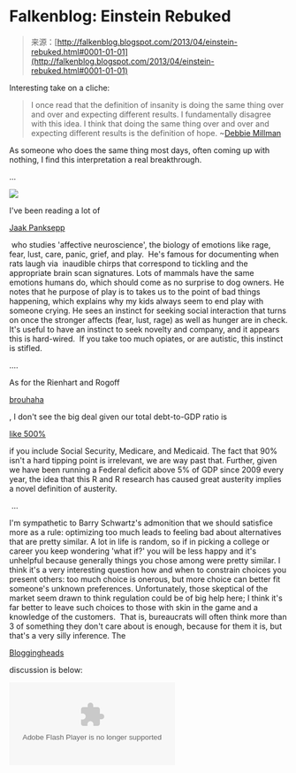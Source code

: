 <!--yml
category: 未分类
date: 2024-05-12 20:06:22
-->

# Falkenblog: Einstein Rebuked

> 来源：[http://falkenblog.blogspot.com/2013/04/einstein-rebuked.html#0001-01-01](http://falkenblog.blogspot.com/2013/04/einstein-rebuked.html#0001-01-01)

Interesting take on a cliche:

> I once read that the definition of insanity is doing the same thing over and over and expecting different results. I fundamentally disagree with this idea. I think that doing the same thing over and over and expecting different results is the definition of hope. ~[Debbie Millman](http://www.stumbleupon.com/su/8CrYA2/literaryjukebox.brainpickings.org/post/36877015151/)

As someone who does the same thing most days, often coming up with nothing, I find this interpretation a real breakthrough.

...

[![](img/9f177c681477eec5a86fc5d618067955.png)](https://blogger.googleusercontent.com/img/b/R29vZ2xl/AVvXsEj9SiR6xDQk9meDtFZvPMsSqkc6sF5Wie2irgl3clx4XS_Pl1RnS-UubR7-mh6J_tvrt41R2jzvJR6j_K4qjtRtueqwzWBeQih1EK86l4xAxNZlGLmJgiE3elBfVm3fQSASfDugTQ/s1600/Panksepp2.jpg)

I've been reading a lot of

[Jaak Panksepp](http://brainsciencepodcast.com/bsp/2010/1/13/affective-neuroscience-with-jaak-panksepp-bsp-65.html)

 who studies 'affective neuroscience', the biology of emotions like rage, fear, lust, care, panic, grief, and play.  He's famous for documenting when rats laugh via  inaudible chirps that correspond to tickling and the appropriate brain scan signatures. Lots of mammals have the same emotions humans do, which should come as no surprise to dog owners. He notes that he purpose of play is to takes us to the point of bad things happening, which explains why my kids always seem to end play with someone crying. He sees an instinct for seeking social interaction that turns on once the stronger affects (fear, lust, rage) as well as hunger are in check. It's useful to have an instinct to seek novelty and company, and it appears this is hard-wired.  If you take too much opiates, or are autistic, this instinct is stifled.

....

As for the Rienhart and Rogoff

[brouhaha](http://krugman.blogs.nytimes.com/2013/04/26/the-medium-term-is-not-the-message/?smid=tw-NytimesKrugman&seid=auto)

, I don't see the big deal given our total debt-to-GDP ratio is

[like 500%](http://www.pimco.com/EN/insights/pages/skunked.aspx)

if you include Social Security, Medicare, and Medicaid. The fact that 90% isn't a hard tipping point is irrelevant, we are way past that. Further, given we have been running a Federal deficit above 5% of GDP since 2009 every year, the idea that this R and R research has caused great austerity implies a novel definition of austerity.

 ...

I'm sympathetic to Barry Schwartz's admonition that we should satisfice more as a rule: optimizing too much leads to feeling bad about alternatives that are pretty similar. A lot in life is random, so if in picking a college or career you keep wondering 'what if?' you will be less happy and it's unhelpful because generally things you chose among were pretty similar. I think it's a very interesting question how and when to constrain choices you present others: too much choice is onerous, but more choice can better fit someone's unknown preferences. Unfortunately, those skeptical of the market seem drawn to think regulation could be of big help here; I think it's far better to leave such choices to those with skin in the game and a knowledge of the customers.  That is, bureaucrats will often think more than 3 of something they don't care about is enough, because for them it is, but that's a very silly inference. The

[Bloggingheads](http://bloggingheads.tv/videos/17481)

discussion is below:

<embed allowscriptaccess="always" flashvars="diavlogid=17481&amp;file=http://bloggingheads.tv/playlist.php/17481/00:00/64:38&amp;config=http://static.bloggingheads.tv/ramon/_live/files/2012/offsite_config.xml&amp;topics=false" id="bhtv17481" name="bhtv17481" src="http://static.bloggingheads.tv/ramon/_live/players/player_v5.2-licensed.swf" type="application/x-shockwave-flash">